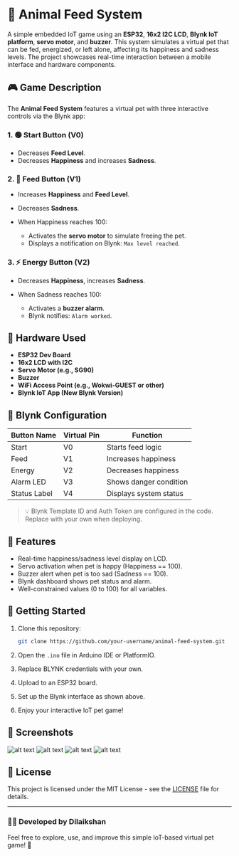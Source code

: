 # 🐾 Animal Feed System

A simple embedded IoT game using an **ESP32**, **16x2 I2C LCD**, **Blynk IoT platform**, **servo motor**, and **buzzer**. This system simulates a virtual pet that can be fed, energized, or left alone, affecting its happiness and sadness levels. The project showcases real-time interaction between a mobile interface and hardware components.

## 🎮 Game Description

The **Animal Feed System** features a virtual pet with three interactive controls via the Blynk app:

### 1. 🟢 Start Button (V0)

* Decreases **Feed Level**.
* Decreases **Happiness** and increases **Sadness**.

### 2. 🍖 Feed Button (V1)

* Increases **Happiness** and **Feed Level**.
* Decreases **Sadness**.
* When Happiness reaches 100:

  * Activates the **servo motor** to simulate freeing the pet.
  * Displays a notification on Blynk: `Max level reached`.

### 3. ⚡ Energy Button (V2)

* Decreases **Happiness**, increases **Sadness**.
* When Sadness reaches 100:

  * Activates a **buzzer alarm**.
  * Blynk notifies: `Alarm worked`.

## 💼 Hardware Used

* **ESP32 Dev Board**
* **16x2 LCD with I2C**
* **Servo Motor (e.g., SG90)**
* **Buzzer**
* **WiFi Access Point (e.g., Wokwi-GUEST or other)**
* **Blynk IoT App (New Blynk Version)**

## 📱 Blynk Configuration

| Button Name  | Virtual Pin | Function               |
| ------------ | ----------- | ---------------------- |
| Start        | V0          | Starts feed logic      |
| Feed         | V1          | Increases happiness    |
| Energy       | V2          | Decreases happiness    |
| Alarm LED    | V3          | Shows danger condition |
| Status Label | V4          | Displays system status |

> 💡 Blynk Template ID and Auth Token are configured in the code. Replace with your own when deploying.

## 🔧 Features

* Real-time happiness/sadness level display on LCD.
* Servo activation when pet is happy (Happiness == 100).
* Buzzer alert when pet is too sad (Sadness == 100).
* Blynk dashboard shows pet status and alarm.
* Well-constrained values (0 to 100) for all variables.

## 🚀 Getting Started

1. Clone this repository:

   ```bash
   git clone https://github.com/your-username/animal-feed-system.git
   ```
2. Open the `.ino` file in Arduino IDE or PlatformIO.
3. Replace BLYNK credentials with your own.
4. Upload to an ESP32 board.
5. Set up the Blynk interface as shown above.
6. Enjoy your interactive IoT pet game!

## 📸 Screenshots
 ![alt text](screenshots/initialState.png)
![alt text](screenshots/whenEneregyBtnClicked.png)
![alt text](screenshots/whenFeedBtnClicked.png)
![alt text](screenshots/whenHappinessReachedMaximum.png)



## 📜 License

This project is licensed under the MIT License - see the [LICENSE](LICENSE) file for details.

---

### 👨‍💻 Developed by Dilaikshan

Feel free to explore, use, and improve this simple IoT-based virtual pet game! 🐶
